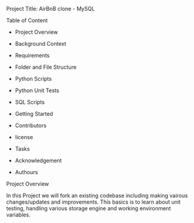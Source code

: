 Project Title: AirBnB clone - MySQL

Table of Content

- Project Overview

- Background Context

- Requirements

- Folder and File Structure

- Python Scripts

- Python Unit Tests

- SQL Scripts

- Getting Started

- Contributors

- license

- Tasks

- Acknowledgement

- Authours

Project Overview

In this Project we will fork an existing codebase including making vairous changes/updates and improvements. This basics is to learn about unit testing, handling various storage engine and working environment variables.
